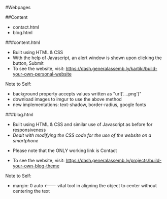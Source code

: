 #Webpages

##Content
- contact.html
- blog.html


###content.html
- Built using HTML & CSS
- With the help of Javascript, an alert window is shown upon clicking the button, Submit
- To see the website, visit: https://dash.generalassemb.ly/kartiki/build-your-own-personal-website 

Note to Self:
- background property accepts values written as "url('....png')"
- download images to imgur to use the above method
- new implementations: text-shadow, border-radius, google fonts

###blog.html
- Built using HTML & CSS and similar use of Javascript as before for responsiveness
- <i>Dealt with modifying the CSS code for the use of the website on a smartphone</i>
* Please note that the ONLY working link is Contact
- To see the website, visit: https://dash.generalassemb.ly/projects/build-your-own-blog-theme

Note to Self:
- margin: 0 auto <--- vital tool in aligning the object to center without centering the text




